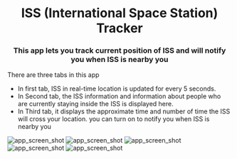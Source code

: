 
<h1 align="center">ISS (International Space Station) Tracker</h1>
<h3 align="center">This app lets you track current position of ISS and will notify you when ISS is nearby you</h3>

<p>There are three tabs in this app</p>
<ul>
<li>In first tab, ISS in real-time location is updated for every 5 seconds.</li>
<li>In Second tab, the ISS information and information about people who are currently staying inside the ISS is displayed here. </li>
<li>In Third tab, it displays the approximate time and number of time the ISS will cross your location. you can turn on to notify you when ISS is nearby you</li>
</ul>

<img src="/images/ISS SS 1" alt="app_screen_shot">
<img src="/images/ISS SS 2" alt="app_screen_shot">
<img src="/images/ISS SS 3" alt="app_screen_shot">
<img src="/images/ISS SS 4" alt="app_screen_shot">
<img src="/images/ISS SS 5" alt="app_screen_shot">
